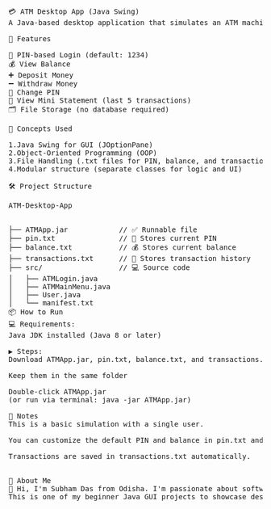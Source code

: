 <pre>
💳 ATM Desktop App (Java Swing)
A Java-based desktop application that simulates an ATM machine, using a simple graphical user interface built with Java Swing and file-based data storage.

🚀 Features

🔐 PIN-based Login (default: 1234)
💰 View Balance
➕ Deposit Money
➖ Withdraw Money
🔁 Change PIN
📄 View Mini Statement (last 5 transactions)
🗂️ File Storage (no database required)

🧠 Concepts Used

1.Java Swing for GUI (JOptionPane)
2.Object-Oriented Programming (OOP)
3.File Handling (.txt files for PIN, balance, and transactions)
4.Modular structure (separate classes for logic and UI)

🛠️ Project Structure

ATM-Desktop-App
<br/>
├── ATMApp.jar            // ✅ Runnable file
├── pin.txt               // 🔐 Stores current PIN
├── balance.txt           // 💰 Stores current balance
├── transactions.txt      // 🧾 Stores transaction history
├── src/                  // 💻 Source code
│   ├── ATMLogin.java
│   ├── ATMMainMenu.java
│   ├── User.java
│   └── manifest.txt
📦 How to Run
💻 Requirements:
Java JDK installed (Java 8 or later)

▶️ Steps:
Download ATMApp.jar, pin.txt, balance.txt, and transactions.txt

Keep them in the same folder

Double-click ATMApp.jar
(or run via terminal: java -jar ATMApp.jar)

📝 Notes
This is a basic simulation with a single user.

You can customize the default PIN and balance in pin.txt and balance.txt.

Transactions are saved in transactions.txt automatically.


🙋 About Me
👋 Hi, I'm Subham Das from Odisha. I'm passionate about software development and learning Java, Python, and frontend technologies.
This is one of my beginner Java GUI projects to showcase desktop app development using core Java.
</pre>
